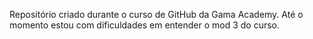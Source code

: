 Repositório criado durante o curso de GitHub da Gama Academy.
Até o momento estou com dificuldades em entender o mod 3 do curso.